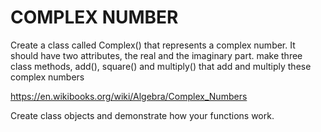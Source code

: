 # COMPLEX NUMBER
Create a class called Complex() that represents a complex number. It should have two attributes, the real and the imaginary part.
make three class methods, add(), square() and multiply() that add and multiply these complex numbers

https://en.wikibooks.org/wiki/Algebra/Complex_Numbers

Create class objects and demonstrate how your functions work.
